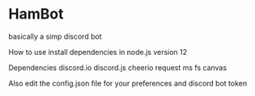 # HamBot
basically a simp discord bot

How to use
install dependencies in node.js version 12

Dependencies
discord.io
discord.js
cheerio
request
ms
fs
canvas

Also edit the config.json file for your preferences and discord bot token
